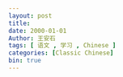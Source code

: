 ```yaml
---
layout: post
title: 
date: 2000-01-01
Author: 王安石
tags: [ 语文 , 学习 , Chinese ]
categories: [Classic Chinese]
bin: true
---
```



<!-- more -->


